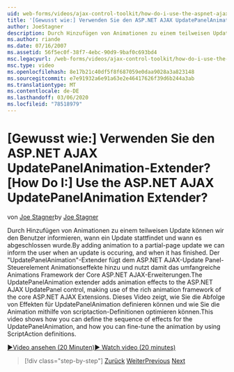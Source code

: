 ```yaml
---
uid: web-forms/videos/ajax-control-toolkit/how-do-i-use-the-aspnet-ajax-updatepanelanimation-extender
title: '[Gewusst wie:] Verwenden Sie den ASP.NET AJAX UpdatePanelAnimation-Extender? | Microsoft-Dokumentation'
author: JoeStagner
description: Durch Hinzufügen von Animationen zu einem teilweisen Update können wir den Benutzer informieren, wann ein Update stattfindet und wann es abgeschlossen wurde. Der Update Panel Animation-Extender a...
ms.author: riande
ms.date: 07/16/2007
ms.assetid: 56f5ec0f-38f7-4ebc-90d9-9baf0c693bd4
msc.legacyurl: /web-forms/videos/ajax-control-toolkit/how-do-i-use-the-aspnet-ajax-updatepanelanimation-extender
msc.type: video
ms.openlocfilehash: 8e17b21c40df5f8f687059e0daa9028a3a823148
ms.sourcegitcommit: e7e91932a6e91a63e2e46417626f39d6b244a3ab
ms.translationtype: MT
ms.contentlocale: de-DE
ms.lasthandoff: 03/06/2020
ms.locfileid: "78518979"
---
```

# <a name="how-do-i-use-the-aspnet-ajax-updatepanelanimation-extender"></a><span data-ttu-id="4ed13-105">[Gewusst wie:] Verwenden Sie den ASP.NET AJAX UpdatePanelAnimation-Extender?</span><span class="sxs-lookup"><span data-stu-id="4ed13-105">[How Do I:] Use the ASP.NET AJAX UpdatePanelAnimation Extender?</span></span>

<span data-ttu-id="4ed13-106">von [Joe Stagner](https://github.com/JoeStagner)</span><span class="sxs-lookup"><span data-stu-id="4ed13-106">by [Joe Stagner](https://github.com/JoeStagner)</span></span>

<span data-ttu-id="4ed13-107">Durch Hinzufügen von Animationen zu einem teilweisen Update können wir den Benutzer informieren, wann ein Update stattfindet und wann es abgeschlossen wurde.</span><span class="sxs-lookup"><span data-stu-id="4ed13-107">By adding animation to a partial-page update we can inform the user when an update is occuring, and when it has finished.</span></span> <span data-ttu-id="4ed13-108">Der "UpdatePanelAnimation"-Extender fügt dem ASP.NET AJAX-Update Panel-Steuerelement Animationseffekte hinzu und nutzt damit das umfangreiche Animations Framework der Core ASP.NET AJAX-Erweiterungen.</span><span class="sxs-lookup"><span data-stu-id="4ed13-108">The UpdatePanelAnimation extender adds animation effects to the ASP.NET AJAX UpdatePanel control, making use of the rich animation framework of the core ASP.NET AJAX Extensions.</span></span> <span data-ttu-id="4ed13-109">Dieses Video zeigt, wie Sie die Abfolge von Effekten für UpdatePanelAnimation definieren können und wie Sie die Animation mithilfe von scriptaction-Definitionen optimieren können.</span><span class="sxs-lookup"><span data-stu-id="4ed13-109">This video shows how you can define the sequence of effects for the UpdatePanelAnimation, and how you can fine-tune the animation by using ScriptAction definitions.</span></span>

[<span data-ttu-id="4ed13-110">&#9654;Video ansehen (20 Minuten)</span><span class="sxs-lookup"><span data-stu-id="4ed13-110">&#9654; Watch video (20 minutes)</span></span>](https://channel9.msdn.com/Blogs/ASP-NET-Site-Videos/how-do-i-use-the-aspnet-ajax-updatepanelanimation-extender)

> [!div class="step-by-step"]
> <span data-ttu-id="4ed13-111">[Zurück](how-do-i-use-the-aspnet-ajax-slideshow-extender.md)
> [Weiter](how-do-i-the-ajax-toolkit-reorder-control.md)</span><span class="sxs-lookup"><span data-stu-id="4ed13-111">[Previous](how-do-i-use-the-aspnet-ajax-slideshow-extender.md)
[Next](how-do-i-the-ajax-toolkit-reorder-control.md)</span></span>
